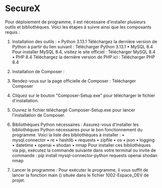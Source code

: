 # SecureX
Pour déploiement de programme, il est nécessaire d'installer plusieurs outils et bibliothèques. Voici les étapes à suivre ainsi que les composants requis :
1. Installation des outils :
•	Python 3.13.1
Téléchargez la dernière version de Python à partir du lien suivant :
Télécharger Python 3.13.1
•	MySQL 8.4
Pour installer MySQL 8.4, visitez le site officiel :
Télécharger MySQL 8.4
•	PHP 8.4
Téléchargez la dernière version de PHP ici :
Télécharger PHP 8.4
2. Installation de Composer :
1.	Rendez-vous sur la page officielle de Composer :
Télécharger Composer
2.	Cliquez sur le bouton "Composer-Setup.exe" pour télécharger le fichier d'installation.
3.	Ouvrez le fichier téléchargé Composer-Setup.exe pour lancer l'installation de Composer.
3. Bibliothèques Python nécessaires :
Assurez-vous d'installer les bibliothèques Python nécessaires pour le bon fonctionnement du programme. Voici la liste des bibliothèques à installer :
•	mysql.connector
•	re
•	hashlib
•	requests
•	zipfile
•	os
•	json
•	logging
•	datetime
•	openai
•	shodan
•	nmap
Pour installer ces bibliothèques via pip, exécutez la commande suivante dans votre terminal ou invite de commande :
	pip install mysql-connector-python requests openai shodan nmap

4. Lancer le programme :
Pour exécuter le programme, il vous suffit de lancer la fonction main () située dans le fichier 1002-Espace_DEV de projet.


